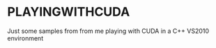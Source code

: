 PLAYINGWITHCUDA
===============

Just some samples from from me playing with CUDA in a C++ VS2010 environment